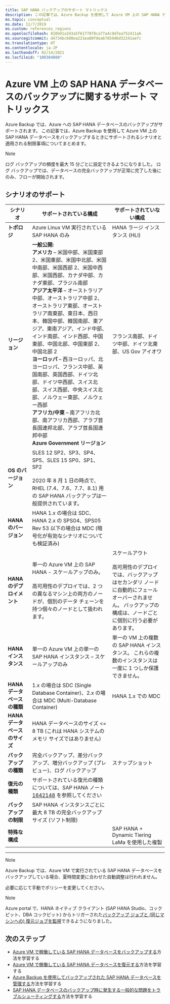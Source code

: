 ```yaml
---
title: SAP HANA バックアップのサポート マトリックス
description: この記事では、Azure Backup を使用して Azure VM 上の SAP HANA データベースをバックアップするときにサポートされるシナリオと制限事項について説明します。
ms.topic: conceptual
ms.date: 11/7/2019
ms.custom: references_regions
ms.openlocfilehash: 810b91a343a5f61778f8ca77a4c9d7ea752411a6
ms.sourcegitcommit: d4734bc680ea221ea80fdea67859d6d32241aefc
ms.translationtype: HT
ms.contentlocale: ja-JP
ms.lasthandoff: 02/14/2021
ms.locfileid: "100384080"
---
```

# <a name="support-matrix-for-backup-of-sap-hana-databases-on-azure-vms"></a>Azure VM 上の SAP HANA データベースのバックアップに関するサポート マトリックス

Azure Backup では、Azure への SAP HANA データベースのバックアップがサポートされます。 この記事では、Azure Backup を使用して Azure VM 上の SAP HANA データベースをバックアップするときにサポートされるシナリオと適用される制限事項についてまとめます。

> [!NOTE]
> ログ バックアップの頻度を最大 15 分ごとに設定できるようになりました。 ログ バックアップでは、データベースの完全バックアップが正常に完了した後にのみ、フローが開始されます。

## <a name="scenario-support"></a>シナリオのサポート

| **シナリオ**               | **サポートされている構成**                                | **サポートされていない構成**                              |
| -------------------------- | ------------------------------------------------------------ | ------------------------------------------------------------ |
| **トポロジ**               | Azure Linux VM 実行されている SAP HANA のみ                    | HANA ラージ インスタンス (HLI)                                   |
| **リージョン**                   | **一般公開:**<br> **アメリカ** – 米国中部、米国東部 2、米国東部、米国中北部、米国中南部、米国西部 2、米国中西部、米国西部、カナダ中部、カナダ東部、ブラジル南部 <br> **アジア太平洋** – オーストラリア中部、オーストラリア中部 2、オーストラリア東部、オーストラリア南東部、東日本、西日本、韓国中部、韓国南部、東アジア、東南アジア、インド中部、インド南部、インド西部、中国東部、中国北部、中国東部 2、中国北部 2 <br> **ヨーロッパ** – 西ヨーロッパ、北ヨーロッパ、フランス中部、英国南部、英国西部、ドイツ北部、ドイツ中西部、スイス北部、スイス西部、中央スイス北部、ノルウェー東部、ノルウェー西部 <br> **アフリカ/中東** – 南アフリカ北部、南アフリカ西部、アラブ首長国連邦北部、アラブ首長国連邦中部  <BR>  **Azure Government リージョン** | フランス南部、ドイツ中部、ドイツ北東部、US Gov アイオワ |
| **OS のバージョン**            | SLES 12 SP2、SP3、SP4、SP5、SLES 15 SP0、SP1、SP2 <br><br>  2020 年 8 月 1 日の時点で、RHEL (7.4、7.6、7.7、8.1) 用の SAP HANA バックアップは一般提供されています。                |                                             |
| **HANA のバージョン**          | HANA 1.x の場合は SDC、HANA 2.x の SPS04、SPS05 Rev 53 以下の場合は MDC (暗号化が有効なシナリオについても検証済み)      |                                                            |
| **HANA のデプロイメント**       | 単一の Azure VM 上の SAP HANA - スケールアップのみ。 <br><br> 高可用性のデプロイでは、2 つの異なるマシン上の両方のノードが、個別のデータ チェーンを持つ個々のノードとして扱われます。               | スケールアウト <br><br> 高可用性のデプロイでは、バックアップはセカンダリ ノードに自動的にフェールオーバーされません。 バックアップの構成は、ノードごとに個別に行う必要があります。                                           |
| **HANA インスタンス**         | 単一の Azure VM 上の単一の SAP HANA インスタンス – スケールアップのみ | 単一の VM 上の複数の SAP HANA インスタンス。 これらの複数のインスタンスは一度に 1 つしか保護できません。                  |
| **HANA データベースの種類**    | 1\.x の場合は SDC (Single Database Container)、2.x の場合は MDC (Multi-Database Container) | HANA 1.x での MDC                                              |
| **HANA データベースのサイズ**     | HANA データベースのサイズ <= 8 TB (これは HANA システムのメモリ サイズではありません)               |                                                              |
| **バックアップの種類**           | 完全バックアップ、差分バックアップ、増分バックアップ (プレビュー)、ログ バックアップ                          |  スナップショット                                       |
| **復元の種類**          | サポートされている復元の種類については、SAP HANA ノート [1642148](https://launchpad.support.sap.com/#/notes/1642148) を参照してください |                                                              |
| **バックアップの制限**          | SAP HANA インスタンスごとに最大 8 TB の完全バックアップ サイズ (ソフト制限)         |                                                              |
| **特殊な構成** |                                                              | SAP HANA + Dynamic Tiering <br>  LaMa を使用した複製        |

------

>[!NOTE]
>Azure Backup では、Azure VM で実行されている SAP HANA データベースをバックアップしている場合、夏時間変更に合わせた自動調整は行われません。
>
>必要に応じて手動でポリシーを変更してください。

> [!NOTE]
> Azure portal で、HANA ネイティブ クライアント (SAP HANA Studio、コックピット、DBA コックピット) からトリガーされた[バックアップ ジョブと (同じマシンへの) 復元ジョブを監視](./sap-hana-db-manage.md#monitor-manual-backup-jobs-in-the-portal)できるようになりました。

## <a name="next-steps"></a>次のステップ

* [Azure VM で稼働している SAP HANA データベースをバックアップする](./backup-azure-sap-hana-database.md)方法を学習する
* [Azure VM で稼働している SAP HANA データベースを復元する](./sap-hana-db-restore.md)方法を学習する
* [Azure Backup を使用してバックアップされた SAP HANA データベースを管理する](sap-hana-db-manage.md)方法を学習する
* [SAP HANA データベースのバックアップ時に発生する一般的な問題をトラブルシューティングする](./backup-azure-sap-hana-database-troubleshoot.md)方法を学習する
